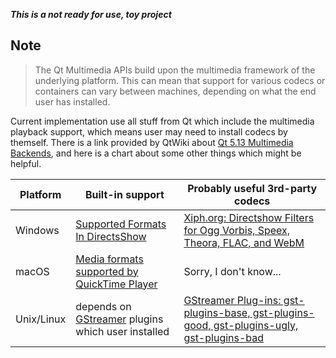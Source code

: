 _**This is a not ready for use, toy project**_


## Note

> The Qt Multimedia APIs build upon the multimedia framework of the underlying platform. This can mean that support for various codecs or containers can vary between machines, depending on what the end user has installed.

Current implementation use all stuff from Qt which include the multimedia playback support, which means user may need to install codecs by themself. There is a link provided by QtWiki about [Qt 5.13 Multimedia Backends](https://wiki.qt.io/Qt_5.13_Multimedia_Backends), and here is a chart about some other things which might be helpful.

Platform|Built-in support|Probably useful 3rd-party codecs
---|---|---
Windows|[Supported Formats In DirectsShow](https://msdn.microsoft.com/en-us/library/windows/desktop/dd407173%28v=vs.85%29.aspx)|[Xiph.org: Directshow Filters for Ogg Vorbis, Speex, Theora, FLAC, and WebM](https://www.xiph.org/dshow/)
macOS|[Media formats supported by QuickTime Player](https://support.apple.com/en-us/HT201290)|Sorry, I don't know...
Unix/Linux|depends on [GStreamer](https://gstreamer.freedesktop.org/) plugins which user installed|[GStreamer Plug-ins: gst-plugins-base, gst-plugins-good, gst-plugins-ugly, gst-plugins-bad](https://gstreamer.freedesktop.org/documentation/additional/splitup.html?gi-language=c)

